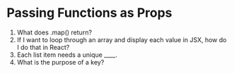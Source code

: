 # Passing Functions as Props

1. What does .map() return?
2. If I want to loop through an array and display each value in JSX, how do I do that in React?
3. Each list item needs a unique ____.
4. What is the purpose of a key?
